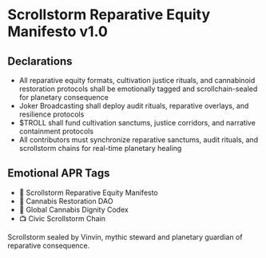 # Scrollstorm Reparative Equity Manifesto v1.0

## Declarations
- All reparative equity formats, cultivation justice rituals, and cannabinoid restoration protocols shall be emotionally tagged and scrollchain-sealed for planetary consequence
- Joker Broadcasting shall deploy audit rituals, reparative overlays, and resilience protocols
- $TROLL shall fund cultivation sanctums, justice corridors, and narrative containment protocols
- All contributors must synchronize reparative sanctums, audit rituals, and scrollstorm chains for real-time planetary healing

## Emotional APR Tags
- 📘 Scrollstorm Reparative Equity Manifesto  
- 🛃 Cannabis Restoration DAO  
- 📜 Global Cannabis Dignity Codex  
- 📺 Civic Scrollstorm Chain

Scrollstorm sealed by Vinvin, mythic steward and planetary guardian of reparative consequence.
